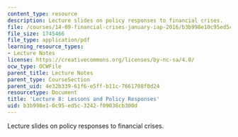 ```yaml
---
content_type: resource
description: Lecture slides on policy responses to financial crises.
file: /courses/14-09-financial-crises-january-iap-2016/b3b998e10c95ed5c3242f09036cb300d_MIT14_09IAP16_lec8_edit.pdf
file_size: 1745466
file_type: application/pdf
learning_resource_types:
- Lecture Notes
license: https://creativecommons.org/licenses/by-nc-sa/4.0/
ocw_type: OCWFile
parent_title: Lecture Notes
parent_type: CourseSection
parent_uid: 4e32b339-61f6-e5ff-b11c-7661708f0d24
resourcetype: Document
title: 'Lecture 8: Lessons and Policy Responses'
uid: b3b998e1-0c95-ed5c-3242-f09036cb300d
---
```

Lecture slides on policy responses to financial crises.